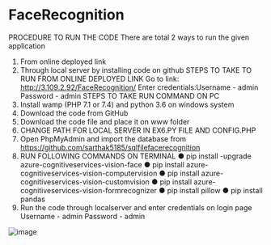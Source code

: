 # FaceRecognition
PROCEDURE TO RUN THE CODE
There are total 2 ways to run the given application
1.	From online deployed link
2.	Through local server by installing code on github
STEPS TO TAKE TO RUN FROM ONLINE DEPLOYED LINK
Go to link: http://3.109.2.92/FaceRecognition/
Enter credentials:Username - admin	Password - admin
STEPS TO TAKE RUN COMMAND ON PC
1.	Install wamp (PHP 7.1 or 7.4) and python 3.6 on windows system
2.	Download the code from GitHub
3.	Download the code file and place it on www folder
4.	CHANGE PATH FOR LOCAL SERVER IN EX6.PY FILE AND CONFIG.PHP
5.	Open  PhpMyAdmin and import the database from https://github.com/sarthak5185/sqlfilefacerecognition
6.	RUN FOLLOWING COMMANDS ON TERMINAL
●	pip install -upgrade azure-cognitiveservices-vision-face
●	pip install azure-cognitiveservices-vision-computervision
●	pip install azure-cognitiveservices-vision-customvision
●	pip install azure-cognitiveservices-vision-formrecognizer
●	pip install pillow
●	pip install pandas
  6. Run the code through localserver and enter credentials on login page
Username - admin					Password - admin



![image](https://user-images.githubusercontent.com/105631011/170840472-62376135-f2d6-46c6-a6e9-fa2a8be61d27.png)

